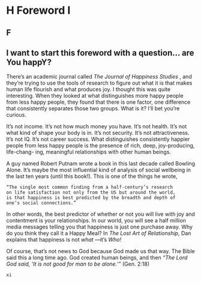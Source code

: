 # H Foreword I

## F

## I want to start this foreword with a question... are You happY?

There’s an academic journal called _The Journal of Happiness Studies_ , and they’re
trying to use the tools of research to figure out what it is that makes human life
flourish and what produces joy. I thought this was quite interesting. When they
looked at what distinguishes more happy people from less happy people, they
found that there is one factor, one difference that consistently separates those
two groups. What is it? I’ll bet you’re curious.

It’s not income. It’s not how much money you have. It’s not health. It’s not
what kind of shape your body is in. It’s not security. It’s not attractiveness. It’s
not IQ. It’s not career success. What distinguishes consistently happier people
from less happy people is the presence of rich, deep, joy-producing, life-chang-
ing, meaningful relationships with other human beings.

A guy named Robert Putnam wrote a book in this last decade called Bowling
Alone. It’s maybe the most influential kind of analysis of social wellbeing in the
last ten years (until this book!). This is one of the things he wrote,

```
“The single most common finding from a half-century’s research
on life satisfaction not only from the US but around the world,
is that happiness is best predicted by the breadth and depth of
one’s social connections.”
```
In other words, the best predictor of whether or not you will live with joy
and contentment is your relationships. In our world, you will see a half million
media messages telling you that happiness is just one purchase away. Why do
you think they call it a Happy Meal? In _The Lost Art of Relationship,_ Dan
explains that happiness is not _what_ —it’s _Who!_

Of course, that’s not news to God because God made us that way. The Bible
said this a long time ago. God created human beings, and then _“The Lord God
said, ‘It is not good for man to be alone.’”_ (Gen. 2:18)

```
xi
```
